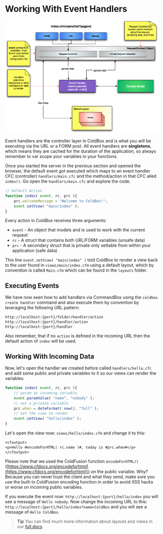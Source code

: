 # Working With Event Handlers

![](../../.gitbook/assets/coldboxsimplemvc.png)

Event handlers are the controller layer in ColdBox and is what you will be executing via the URL or a FORM post. All event handlers are **singletons**, which means they are cached for the duration of the application, so always remember to var scope your variables in your functions.

Once you started the server in the previous section and opened the browser, the default event got executed which maps to an event handler CFC \(controller\) `handlers/main.cfc` and the method/action in that CFC alled `index()`. Go open the `handlers/main.cfc` and explore the code.

```javascript
// Default Action
function index( event, rc, prc ){
    prc.welcomeMessage = "Welcome to ColdBox!";
    event.setView( "main/index" );
}
```

Every action in ColdBox receives three arguments:

* `event` - An object that models and is used to work with the current request
* `rc` - A struct that contains both URL/FORM variables \(unsafe data\)
* `prc` - A secondary struct that is private only settable from within your application \(safe data\)

This line `event.setView( "main/index" )` told ColdBox to render a view back to the user found in `views/main/index.cfm` using a default layout, which by convention is called `Main.cfm` which can be found in the `layouts` folder.

## Executing Events

We have now seen how to add handlers via CommandBox using the `coldbox create handler` command and also execute them by convention by leveraging the following URL pattern:

```text
http://localhost:{port}/folder/handler/action
http://localhost:{port}/handler/action
http://localhost:{port}/handler
```

Also remember, that if no `action` is defined in the incoming URL then the default action of `index` will be used.

## Working With Incoming Data

Now, let's open the handler we created before called `handlers/hello.cfc` and add some public and private variables to it so our views can render the variables.

```javascript
function index( event, rc, prc ){
    // param an incoming variable.
    event.paramValue( "name", "nobody" );
    // set a private variable
    prc.when = dateFormat( now(), "full" );
    // set the view to render
    event.setView( "hello/index" );
}
```

Let's open the view now: `views/hello/index.cfm` and change it to this:

```markup
<cfoutput>
<p>Hello #encodeForHTML( rc.name )#, today is #prc.when#</p>
</cfoutput>
```

Please note that we used the ColdFusion function `encodeForHTML()` \([https://www.cfdocs.org/encodeforhtml](https://www.cfdocs.org/encodeforhtml)\) on the public variable. Why? Because you can never trust the client and what they send, make sure you use the built-in ColdFusion encoding function in order to avoid XSS hacks or worse on incoming public variables.

If you execute the event now: `http://localhost:{port}/hello/index` you will see a message of `Hello nobody`. Now change the incoming URL to this: `http://localhost:{port}/hello/index?name=ColdBox` and you will see a message of `Hello ColdBox`.

> **Tip** You can find much more information about layouts and views in our [full docs](../../the-basics/event-handlers/)


